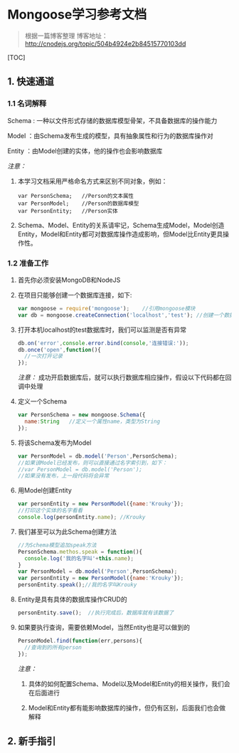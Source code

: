 # Mongoose学习参考文档

>根据一篇博客整理
>博客地址：http://cnodejs.org/topic/504b4924e2b84515770103dd

[TOC]

## 1. 快速通道

### 1.1 名词解释

Schema : 一种以文件形式存储的数据库模型骨架，不具备数据库的操作能力

Model ：由Schema发布生成的模型，具有抽象属性和行为的数据库操作对

Entity ：由Model创建的实体，他的操作也会影响数据库

*注意：*

1. 本学习文档采用严格命名方式来区别不同对象，例如：

    ```JS
    var PersonSchema;   //Person的文本属性
    var PersonModel;    //Person的数据库模型
    var PersonEntity;   //Person实体
    ```

2. Schema、Model、Entity的关系请牢记，Schema生成Model，Model创造Entity，Model和Entity都可对数据库操作造成影响，但Model比Entity更具操作性。

### 1.2 准备工作

1. 首先你必须安装MongoDB和NodeJS
2. 在项目只能够创建一个数据库连接，如下:
	```js
    var mongoose = require('mongoose');    //引用mongoose模块
    var db = mongoose.createConnection('localhost','test'); //创建一个数据库连接
    ```

3. 打开本机localhost的test数据库时，我们可以监测是否有异常
	```js
    db.on('error',console.error.bind(console,'连接错误:'));
    db.once('open',function(){
      //一次打开记录
    });
    ```

	*注意：*
	成功开启数据库后，就可以执行数据库相应操作，假设以下代码都在回调中处理

4. 定义一个Schema
	```js
    var PersonSchema = new mongoose.Schema({
      name:String   //定义一个属性name，类型为String
    });
    ```

5. 将该Schema发布为Model
	```js
    var PersonModel = db.model('Person',PersonSchema);
    //如果该Model已经发布，则可以直接通过名字索引到，如下：
    //var PersonModel = db.model('Person');
    //如果没有发布，上一段代码将会异常
    ```

6. 用Model创建Entity
	```js
    var personEntity = new PersonModel({name:'Krouky'});
    //打印这个实体的名字看看
    console.log(personEntity.name); //Krouky
    ```

7. 我们甚至可以为此Schema创建方法
	```js
    //为Schema模型追加speak方法
    PersonSchema.methos.speak = function(){
      console.log('我的名字叫'+this.name);
    }
    var PersonModel = db.model('Person',PersonSchema);
    var personEntity = new PersonModel({name:'Krouky'});
    personEntity.speak();//我的名字叫Krouky
    ```
8. Entity是具有具体的数据库操作CRUD的
	```js
    personEntity.save();  //执行完成后，数据库就有该数据了
    ```

9. 如果要执行查询，需要依赖Model，当然Entity也是可以做到的
	```js
    PersonModel.find(function(err,persons){
      //查询到的所有person
    });
    ```

	*注意：*

	1. 具体的如何配置Schema、Model以及Model和Entity的相关操作，我们会在后面进行

	2. Model和Entity都有能影响数据库的操作，但仍有区别，后面我们也会做解释

## 2. 新手指引

